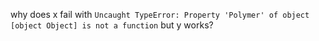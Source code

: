 why does x fail with `Uncaught TypeError: Property 'Polymer' of object [object Object] is not a function` but y works?